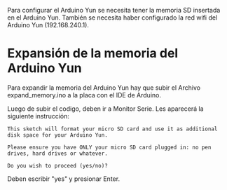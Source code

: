 Para configurar el Arduino Yun se necesita tener la memoria SD insertada en el Arduino Yun.
También se necesita haber configurado la red wifi del Arduino Yun (192.168.240.1).

# Expansión de la memoria del Arduino Yun
Para expandir la memoria del Arduino Yun hay que subir el Archivo expand_memory.ino a la placa con el IDE de Arduino.

Luego de subir el codigo, deben ir a Monitor Serie. Les aparecerá la siguiente instrucción:
```
This sketch will format your micro SD card and use it as additional disk space for your Arduino Yun.

Please ensure you have ONLY your micro SD card plugged in: no pen drives, hard drives or whatever.

Do you wish to proceed (yes/no)?
```
Deben escribir "yes" y presionar Enter.


